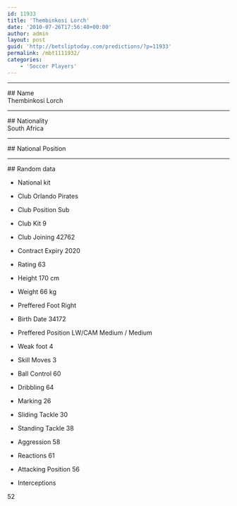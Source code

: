 ```yaml
---
id: 11933
title: 'Thembinkosi Lorch'
date: '2010-07-26T17:56:40+00:00'
author: admin
layout: post
guid: 'http://betsliptoday.com/predictions/?p=11933'
permalink: /mbt1111932/
categories:
    - 'Soccer Players'
---
```


- - - - - -

\## Name  
 Thembinkosi Lorch

- - - - - -

\## Nationality  
 South Africa

- - - - - -

\## National Position

- - - - - -

\## Random data

- National kit
- Club
 Orlando Pirates

- Club Position
 Sub

- Club Kit
 9

- Club Joining
 42762

- Contract Expiry
 2020

- Rating
 63

- Height
 170 cm

- Weight
 66 kg

- Preffered Foot
 Right

- Birth Date
 34172

- Preffered Position
 LW/CAM Medium / Medium

- Weak foot
 4

- Skill Moves
 3

- Ball Control
 60

- Dribbling
 64

- Marking
 26

- Sliding Tackle
 30

- Standing Tackle
 38

- Aggression
 58

- Reactions
 61

- Attacking Position
 56

- Interceptions

 52